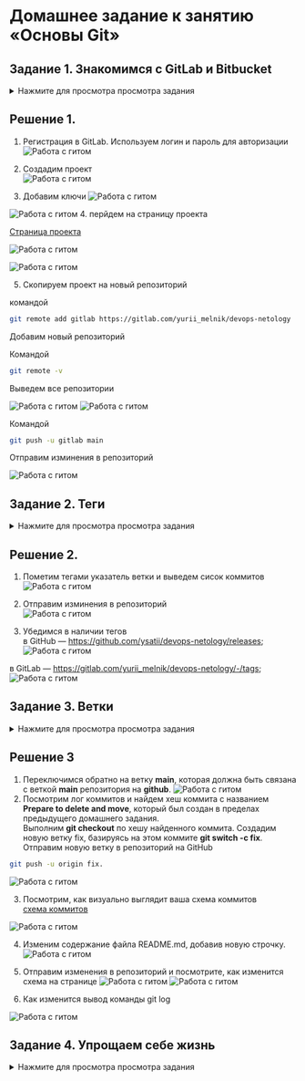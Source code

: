 # Домашнее задание к занятию «Основы Git»


## Задание 1. Знакомимся с GitLab и Bitbucket 
<details>
<summary>Нажмите для просмотра просмотра задания</summary>

Из-за сложности доступа к Bitbucket в работе достаточно использовать два репозитория: GitHub и GitLab.

Иногда при работе с Git-репозиториями надо настроить свой локальный репозиторий так, чтобы можно было 
отправлять и принимать изменения из нескольких удалённых репозиториев. 

Это может понадобиться при работе над проектом с открытым исходным кодом, если автор проекта не даёт права на запись в основной репозиторий.

Также некоторые распределённые команды используют такой принцип работы, когда каждый разработчик имеет свой репозиторий, а в основной репозиторий пушатся только конечные результаты 
работы над задачами. 

### GitLab

Создадим аккаунт в GitLab, если у вас его ещё нет:

1. GitLab. Для [регистрации](https://gitlab.com/users/sign_up)  можно использовать аккаунт Google, GitHub и другие. 
1. После регистрации или авторизации в GitLab создайте новый проект, нажав на ссылку `Create a projet`. 
Желательно назвать также, как и в GitHub — `devops-netology` и `visibility level`, выбрать `Public`.
1. Галочку `Initialize repository with a README` лучше не ставить, чтобы не пришлось разрешать конфликты.
1. Если вы зарегистрировались при помощи аккаунта в другой системе и не указали пароль, то увидите сообщение:
`You won't be able to pull or push project code via HTTPS until you set a password on your account`. 
Тогда перейдите [по ссылке](https://gitlab.com/profile/password/edit) из этого сообщения и задайте пароль. 
Если вы уже умеете пользоваться SSH-ключами, то воспользуйтесь этой возможностью (подробнее про SSH мы поговорим в следующем учебном блоке).
1. Перейдите на страницу созданного вами репозитория, URL будет примерно такой:
https://gitlab.com/YOUR_LOGIN/devops-netology. Изучите предлагаемые варианты для начала работы в репозитории в секции
`Command line instructions`. 
1. Запомните вывод команды `git remote -v`.
1. Из-за того, что это будет наш дополнительный репозиторий, ни один вариант из перечисленных в инструкции (на странице 
вновь созданного репозитория) нам не подходит. Поэтому добавляем этот репозиторий, как дополнительный `remote`, к созданному
репозиторию в рамках предыдущего домашнего задания:
`git remote add gitlab https://gitlab.com/YOUR_LOGIN/devops-netology.git`.
1. Отправьте изменения в новый удалённый репозиторий `git push -u gitlab main`.
1. Обратите внимание, как изменился результат работы команды `git remote -v`.

#### Как изменить видимость репозитория в  GitLab — сделать его публичным 

* На верхней панели выберите «Меню» -> «Проекты» и найдите свой проект.
* На левой боковой панели выберите «Настройки» -> «Основные».
* Разверните раздел «Видимость» -> «Функции проекта» -> «Разрешения».
* Измените видимость проекта на Public.
* Нажмите «Сохранить изменения».

### Bitbucket* (задание со звёздочкой) 

Это самостоятельное задание, его выполнение необязательно.
____

Теперь необходимо проделать всё то же самое с [Bitbucket](https://bitbucket.org/). 

1. Обратите внимание, что репозиторий должен быть публичным — отключите галочку `private repository` при создании репозитория.
1. На вопрос `Include a README?` отвечайте отказом. 
1. В отличии от GitHub и GitLab в Bitbucket репозиторий должен принадлежать проекту, поэтому во время создания репозитория 
надо создать и проект, который можно назвать, например, `netology`.
1. Аналогично GitLab на странице вновь созданного проекта выберите `https`, чтобы получить ссылку, и добавьте этот репозиторий, как 
`git remote add bitbucket ...`.
1. Обратите внимание, как изменился результат работы команды `git remote -v`.

Если всё проделано правильно, то результат команды `git remote -v` должен быть следующий:

```bash
$ git remote -v
bitbucket https://andreyborue@bitbucket.org/andreyborue/devops-netology.git (fetch)
bitbucket https://andreyborue@bitbucket.org/andreyborue/devops-netology.git (push)
gitlab	  https://gitlab.com/andrey.borue/devops-netology.git (fetch)
gitlab	  https://gitlab.com/andrey.borue/devops-netology.git (push)
origin	  https://github.com/andrey-borue/devops-netology.git (fetch)
origin	  https://github.com/andrey-borue/devops-netology.git (push)
```

Дополнительно можете добавить удалённые репозитории по `ssh`, тогда результат будет примерно такой:

```bash
git remote -v
bitbucket	git@bitbucket.org:andreyborue/devops-netology.git (fetch)
bitbucket	git@bitbucket.org:andreyborue/devops-netology.git (push)
bitbucket-https	https://andreyborue@bitbucket.org/andreyborue/devops-netology.git (fetch)
bitbucket-https	https://andreyborue@bitbucket.org/andreyborue/devops-netology.git (push)
gitlab	git@gitlab.com:andrey.borue/devops-netology.git (fetch)
gitlab	git@gitlab.com:andrey.borue/devops-netology.git (push)
gitlab-https	https://gitlab.com/andrey.borue/devops-netology.git (fetch)
gitlab-https	https://gitlab.com/andrey.borue/devops-netology.git (push)
origin	git@github.com:andrey-borue/devops-netology.git (fetch)
origin	git@github.com:andrey-borue/devops-netology.git (push)
origin-https	https://github.com/andrey-borue/devops-netology.git (fetch)
origin-https	https://github.com/andrey-borue/devops-netology.git (push)
```

Выполните push локальной ветки `main` в новые репозитории. 

Подсказка: `git push -u gitlab main`. На этом этапе история коммитов во всех трёх репозиториях должна совпадать. 
</details>

## Решение 1. 
1. Регистрация в  GitLab. Используем логин и пароль  для авторизации
 ![Работа с гитом](https://github.com/ysatii/hw_Git_Basics/blob/main/img/image1.jpg)  

 

2. Создадим проект  
 ![Работа с гитом](https://github.com/ysatii/hw_Git_Basics/blob/main/img/image1_1.jpg)
3. Добавим ключи 
 ![Работа с гитом](https://github.com/ysatii/hw_Git_Basics/blob/main/img/image1_2.jpg)

 ![Работа с гитом](https://github.com/ysatii/hw_Git_Basics/blob/main/img/image1_3.jpg)
4. перйдем на страницу проекта 

 [Страница проекта](https://gitlab.com/yurii_melnik/devops-netology )

 ![Работа с гитом](https://github.com/ysatii/hw_Git_Basics/blob/main/img/image1_4.jpg)

 ![Работа с гитом](https://github.com/ysatii/hw_Git_Basics/blob/main/img/image1_5.jpg)

5. Скопируем проект на новый репозиторий
 
 командой 
 ```sh
 git remote add gitlab https://gitlab.com/yurii_melnik/devops-netology
```
Добавим новый репозиторий  

Командой  
 ```sh
 git remote -v
```
Выведем все репозитории 



 ![Работа с гитом](https://github.com/ysatii/hw_Git_Basics/blob/main/img/image1_7.jpg)
 ![Работа с гитом](https://github.com/ysatii/hw_Git_Basics/blob/main/img/image1_8.jpg)

 Командой  
 ```sh
 git push -u gitlab main
```
Отправим изминения в репозиторий

 ![Работа с гитом](https://github.com/ysatii/hw_Git_Basics/blob/main/img/image1_6.jpg)


## Задание 2. Теги

<details>
<summary>Нажмите для просмотра просмотра задания</summary>
Представьте ситуацию, когда в коде была обнаружена ошибка — надо вернуться на предыдущую версию кода,
исправить её и выложить исправленный код в продакшн. Мы никуда не будем выкладывать код, но пометим некоторые коммиты тегами и создадим от них ветки. 

1. Создайте легковестный тег `v0.0` на HEAD-коммите и запуште его во все три добавленных на предыдущем этапе `upstream`.
1. Аналогично создайте аннотированный тег `v0.1`.
1. Перейдите на страницу просмотра тегов в GitHab (и в других репозиториях) и посмотрите, чем отличаются созданные теги. 
    * в GitHub — https://github.com/YOUR_ACCOUNT/devops-netology/releases;
    * в GitLab — https://gitlab.com/YOUR_ACCOUNT/devops-netology/-/tags;
    * в Bitbucket — список тегов расположен в выпадающем меню веток на отдельной вкладке. 

</details>

## Решение 2.
1. Пометим тегами указатель ветки и выведем сисок коммитов  
 ![Работа с гитом](https://github.com/ysatii/hw_Git_Basics/blob/main/img/image2.jpg)  

2. Отправим изминения в репозиторий  
 ![Работа с гитом](https://github.com/ysatii/hw_Git_Basics/blob/main/img/image2_1.jpg)

3. Убедимся в наличии тегов  
 в GitHub — https://github.com/ysatii/devops-netology/releases;  
 ![Работа с гитом](https://github.com/ysatii/hw_Git_Basics/blob/main/img/image2_2.jpg)
 
 в GitLab — https://gitlab.com/yurii_melnik/devops-netology/-/tags;
 ![Работа с гитом](https://github.com/ysatii/hw_Git_Basics/blob/main/img/image2_3.jpg)

## Задание 3. Ветки 
<details>
<summary>Нажмите для просмотра просмотра задания</summary>

Давайте посмотрим, как будет выглядеть история коммитов при создании веток. 

1. Переключитесь обратно на ветку `main`, которая должна быть связана с веткой `main` репозитория на `github`.
1. Посмотрите лог коммитов и найдите хеш коммита с названием `Prepare to delete and move`, который был создан в пределах предыдущего домашнего задания. 
1. Выполните `git checkout` по хешу найденного коммита. 
1. Создайте новую ветку `fix`, базируясь на этом коммите `git switch -c fix`.
1. Отправьте новую ветку в репозиторий на GitHub `git push -u origin fix`.
1. Посмотрите, как визуально выглядит ваша схема коммитов: https://github.com/YOUR_ACCOUNT/devops-netology/network. 
1. Теперь измените содержание файла `README.md`, добавив новую строчку.
1. Отправьте изменения в репозиторий и посмотрите, как изменится схема на странице https://github.com/YOUR_ACCOUNT/devops-netology/network 
и как изменится вывод команды `git log`.
</details>

## Решение 3
1. Переключимся обратно на ветку **main**, которая должна быть связана с веткой **main** репозитория на **github**. 
 ![Работа с гитом](https://github.com/ysatii/hw_Git_Basics/blob/main/img/image3.jpg)
2. Посмотрим лог коммитов и найдем хеш коммита с названием **Prepare to delete and move**, который был создан в пределах предыдущего домашнего задания.   
Выполним **git checkout** по хешу найденного коммита. Создадим новую ветку fix, базируясь на этом коммите **git switch -c fix**. 
Отправим новую ветку в репозиторий на GitHub 
```sh
git push -u origin fix. 
```
 ![Работа с гитом](https://github.com/ysatii/hw_Git_Basics/blob/main/img/image3_1.jpg)

3. Посмотрим, как визуально выглядит ваша схема коммитов  
 [схема коммитов](https://github.com/ysatii/devops-netology/network)

 ![Работа с гитом](https://github.com/ysatii/hw_Git_Basics/blob/main/img/image3_2.jpg)


4. Изменим содержание файла README.md, добавив новую строчку.
 ![Работа с гитом](https://github.com/ysatii/hw_Git_Basics/blob/main/img/image3_3.jpg)

5. Отправим изменения в репозиторий и посмотрите, как изменится схема на странице
 ![Работа с гитом](https://github.com/ysatii/hw_Git_Basics/blob/main/img/image3_4.jpg)
 ![Работа с гитом](https://github.com/ysatii/hw_Git_Basics/blob/main/img/image3_5.jpg)

6. Как изменится вывод команды git log

 ![Работа с гитом](https://github.com/ysatii/hw_Git_Basics/blob/main/img/image3_6.jpg)

## Задание 4. Упрощаем себе жизнь
<details>
<summary>Нажмите для просмотра просмотра задания</summary>

Попробуем поработь с Git при помощи визуального редактора. 

1. В используемой IDE PyCharm откройте визуальный редактор работы с Git, находящийся в меню View -> Tool Windows -> Git.
1. Измените какой-нибудь файл, и он сразу появится на вкладке `Local Changes`, отсюда можно выполнить коммит, нажав на кнопку внизу этого диалога. 
1. Элементы управления для работы с Git будут выглядеть примерно так:

   ![Работа с гитом](img/ide-git-01.jpg)
   
1. Попробуйте выполнить пару коммитов, используя IDE. 

[По ссылке](https://www.jetbrains.com/help/pycharm/commit-and-push-changes.html) можно найти справочную информацию по визуальному интерфейсу. 

Если вверху экрана выбрать свою операционную систему, можно посмотреть горячие клавиши для работы с Git. 
Подробней о визуальном интерфейсе мы расскажем на одной из следующих лекций.

*В качестве результата работы по всем заданиям приложите ссылки на ваши репозитории в GitHub, GitLab и Bitbucket*.  
 
----

</details>